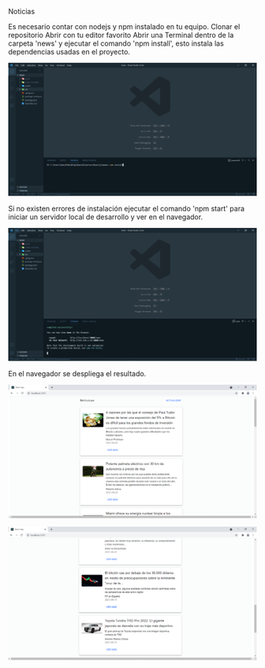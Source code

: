 Noticias

Es necesario contar con nodejs y npm instalado en tu equipo.
Clonar el repositorio
Abrir con tu editor favorito
Abrir una Terminal dentro de la carpeta 'news' y ejecutar el comando 'npm install', esto instala las dependencias usadas en el proyecto.

![Repositorio en VSCode](https://raw.githubusercontent.com/Davidtrejo590/news/master/img/npm_install.PNG)

Si no existen errores de instalación ejecutar el comando 'npm start' para iniciar un servidor local de desarrollo y ver en el navegador.

![npm start](https://raw.githubusercontent.com/Davidtrejo590/news/master/img/npm_start.PNG)

En el navegador se despliega el resultado.

![Visualización en navegador](https://raw.githubusercontent.com/Davidtrejo590/news/master/img/noticias.PNG)

![Visualización en navegador](https://raw.githubusercontent.com/Davidtrejo590/news/master/img/noticias_1.PNG)
